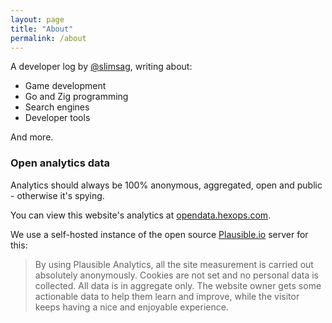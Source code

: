 ```yaml
---
layout: page
title: "About"
permalink: /about
---
```


A developer log by [@slimsag](https://twitter.com/slimsag), writing about:

* Game development
* Go and Zig programming
* Search engines
* Developer tools

And more.

### Open analytics data

Analytics should always be 100% anonymous, aggregated, open and public - otherwise it's spying.

You can view this website's analytics at [opendata.hexops.com](https://opendata.hexops.com/devlog.hexops.com).

We use a self-hosted instance of the open source [Plausible.io](https://plausible.io) server for this:

> By using Plausible Analytics, all the site measurement is carried
> out absolutely anonymously. Cookies are not set and no personal
> data is collected. All data is in aggregate only. The website owner
> gets some actionable data to help them learn and improve, while the
> visitor keeps having a nice and enjoyable experience.
